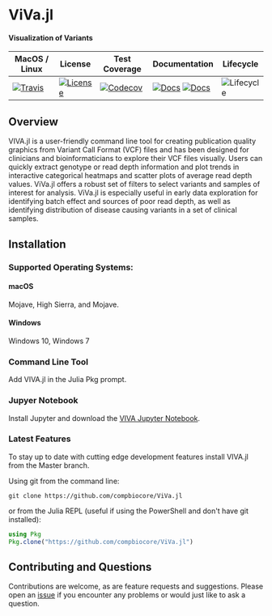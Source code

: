 # ViVa.jl

#### Visualization of Variants


| MacOS / Linux | License | Test Coverage | Documentation | Lifecycle |
| --- | ---- | ------ | ------ | ---- |
|[![Travis](https://img.shields.io/travis/compbiocore/VIVA.jl/master.svg?style=flat-square)](https://travis-ci.org/compbiocore/VIVA.jl)| [![License](https://img.shields.io/badge/license-MIT-orange.svg?style=flat-square)](https://github.com/compbiocore/VIVA.jl/blob/clean-up/LICENSE.md)| [![Codecov](https://img.shields.io/codecov/c/github/compbiocore/VIVA.jl.svg?style=flat-square)](https://codecov.io/gh/compbiocore/VIVA.jl/branch/master) | [![Docs](https://img.shields.io/badge/docs-stable-blue.svg?style=flat-square)](https://compbiocore.github.io/VIVA.jl/stable) [![Docs](https://img.shields.io/badge/docs-latest-blue.svg?style=flat-square)](https://compbiocore.github.io/VIVA.jl/latest) | ![Lifecycle](https://img.shields.io/badge/lifecycle-experimental-orange.svg?style=flat-square) |

## Overview

VIVA.jl is a user-friendly command line tool for creating publication quality graphics from Variant Call Format (VCF) files and has been designed for clinicians and bioinformaticians to explore their VCF files visually. Users can quickly extract genotype or read depth information and plot trends in interactive categorical heatmaps and scatter plots of average read depth values. ViVa.jl offers a robust set of filters to select variants and samples of interest for analysis. ViVa.jl is especially useful in early data exploration for identifying batch effect and sources of poor read depth, as well as identifying distribution of disease causing variants in a set of clinical samples.


## Installation

### Supported Operating Systems:

#### macOS 
Mojave, High Sierra, and Mojave.

#### Windows
Windows 10, Windows 7

### Command Line Tool

Add VIVA.jl in the Julia Pkg prompt.

### Jupyer Notebook

Install Jupyter and download the [VIVA Jupyter Notebook]().

### Latest Features

To stay up to date with cutting edge development features install VIVA.jl from the Master branch. 

Using git from the command line:

```
git clone https://github.com/compbiocore/ViVa.jl
```

or from the Julia REPL (useful if using the PowerShell and don't have git installed):

```julia
using Pkg
Pkg.clone("https://github.com/compbiocore/ViVa.jl")
```

## Contributing and Questions

Contributions are welcome, as are feature requests and suggestions. Please open an
[issue][issues-url] if you encounter any problems or would just like to ask a question.

[issues-url]: https://github.com/compbiocore/VIVA.jl/issues
